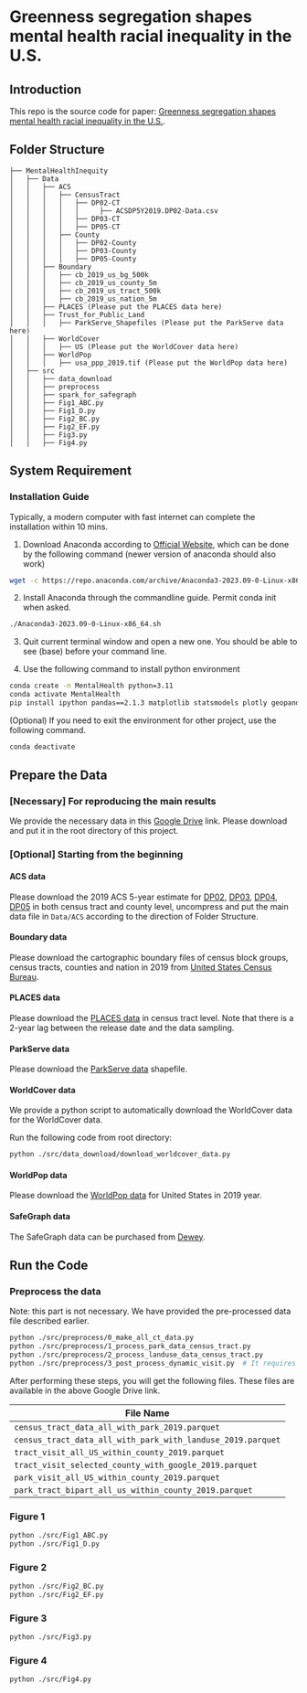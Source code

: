 # Greenness segregation shapes mental health racial inequality in the U.S.

## Introduction

This repo is the source code for paper: [Greenness segregation shapes mental health racial inequality in the U.S.]().


## Folder Structure
```none
├── MentalHealthInequity
│   ├── Data
│   │   ├── ACS
│   │   │   ├── CensusTract
│   │   │   │   ├── DP02-CT
│   │   │   │   │     ├── ACSDP5Y2019.DP02-Data.csv
│   │   │   │   ├── DP03-CT
│   │   │   │   ├── DP05-CT
│   │   │   ├── County
│   │   │   │   ├── DP02-County
│   │   │   │   ├── DP03-County
│   │   │   │   ├── DP05-County
│   │   ├── Boundary
│   │   │   ├── cb_2019_us_bg_500k
│   │   │   ├── cb_2019_us_county_5m
│   │   │   ├── cb_2019_us_tract_500k
│   │   │   ├── cb_2019_us_nation_5m
│   │   ├── PLACES (Please put the PLACES data here)
│   │   ├── Trust_for_Public_Land
│   │   │   ├── ParkServe_Shapefiles (Please put the ParkServe data here)
│   │   ├── WorldCover
│   │   │   ├── US (Please put the WorldCover data here)
│   │   ├── WorldPop
│   │   │   ├── usa_ppp_2019.tif (Please put the WorldPop data here)
│   ├── src
│   │   ├── data_download
│   │   ├── preprocess
│   │   ├── spark_for_safegraph
│   │   ├── Fig1_ABC.py
│   │   ├── Fig1_D.py
│   │   ├── Fig2_BC.py
│   │   ├── Fig2_EF.py
│   │   ├── Fig3.py
│   │   ├── Fig4.py
```

## System Requirement

### Installation Guide
Typically, a modern computer with fast internet can complete the installation within 10 mins.

1. Download Anaconda according to [Official Website](https://www.anaconda.com/products/distribution), which can be done by the following command (newer version of anaconda should also work)
``` bash
wget -c https://repo.anaconda.com/archive/Anaconda3-2023.09-0-Linux-x86_64.sh
```
2. Install Anaconda through the commandline guide. Permit conda init when asked.
``` bash
./Anaconda3-2023.09-0-Linux-x86_64.sh
```
3. Quit current terminal window and open a new one. You should be able to see (base) before your command line. 

4. Use the following command to install python environment
``` bash
conda create -n MentalHealth python=3.11
conda activate MentalHealth
pip install ipython pandas==2.1.3 matplotlib statsmodels plotly geopandas seaborn pathlib shapely rasterio scipy
```

(Optional) If you need to exit the environment for other project, use the following command.

``` bash
conda deactivate 
```

## Prepare the Data

### [Necessary] For reproducing the main results
We provide the necessary data in this [Google Drive](https://drive.google.com/file/d/1zrqdHmX9DTv0ENo27MQpc-sqwhioElLk/view?usp=sharing) link. Please download and put it in the root directory of this project.

### [Optional] Starting from the beginning
#### ACS data
Please download the 2019 ACS 5-year estimate for [DP02](https://data.census.gov/table/ACSDP5Y2019.DP02?q=DP02), [DP03](https://data.census.gov/table/ACSDP5Y2019.DP03?q=DP03), [DP04](https://data.census.gov/table/ACSDP5Y2019.DP04?q=DP04), [DP05](https://data.census.gov/table/ACSDP5Y2019.DP05?q=DP05) in both census tract and county level, uncompress and put the main data file in `Data/ACS` according to the direction of Folder Structure.

#### Boundary data
Please download the cartographic boundary files of census block groups, census tracts, counties and nation in 2019 from [United States Census Bureau](https://www.census.gov/geographies/mapping-files/time-series/geo/cartographic-boundary.2019.html#list-tab-1883739534).

#### PLACES data
Please download the [PLACES data](https://data.cdc.gov/500-Cities-Places/PLACES-Census-Tract-Data-GIS-Friendly-Format-2021-/mb5y-ytti/about_data) in census tract level. Note that there is a 2-year lag between the release date and the data sampling.

#### ParkServe data
Please download the [ParkServe data](https://www.tpl.org/park-data-downloads) shapefile.

#### WorldCover data
We provide a python script to automatically download the WorldCover data for the WorldCover data.

Run the following code from root directory:
``` bash
python ./src/data_download/download_worldcover_data.py
```

#### WorldPop data
Please download the [WorldPop data](https://hub.worldpop.org/geodata/listing?id=29) for United States in 2019 year.

#### SafeGraph data
The SafeGraph data can be purchased from [Dewey](https://www.deweydata.io/).

## Run the Code
### Preprocess the data
Note: this part is not necessary. We have provided the pre-processed data file described earlier.
``` bash
python ./src/preprocess/0_make_all_ct_data.py
python ./src/preprocess/1_process_park_data_census_tract.py
python ./src/preprocess/2_process_landuse_data_census_tract.py
python ./src/preprocess/3_post_process_dynamic_visit.py  # It requires processed SafeGraph data. We provide pyspark code of generating such processed SafeGraph data in ./src/spark_for_safegraph
```
After performing these steps, you will get the following files. These files are available in the above Google Drive link.

| File Name |
|---|
|`census_tract_data_all_with_park_2019.parquet`|
|`census_tract_data_all_with_park_with_landuse_2019.parquet`|
|`tract_visit_all_US_within_county_2019.parquet`|
|`tract_visit_selected_county_with_google_2019.parquet`|
|`park_visit_all_US_within_county_2019.parquet`| 
|`park_tract_bipart_all_us_within_county_2019.parquet`|

### Figure 1
``` bash
python ./src/Fig1_ABC.py
python ./src/Fig1_D.py
```

### Figure 2
``` bash
python ./src/Fig2_BC.py
python ./src/Fig2_EF.py
```

### Figure 3
``` bash
python ./src/Fig3.py
```

### Figure 4
``` bash
python ./src/Fig4.py
```